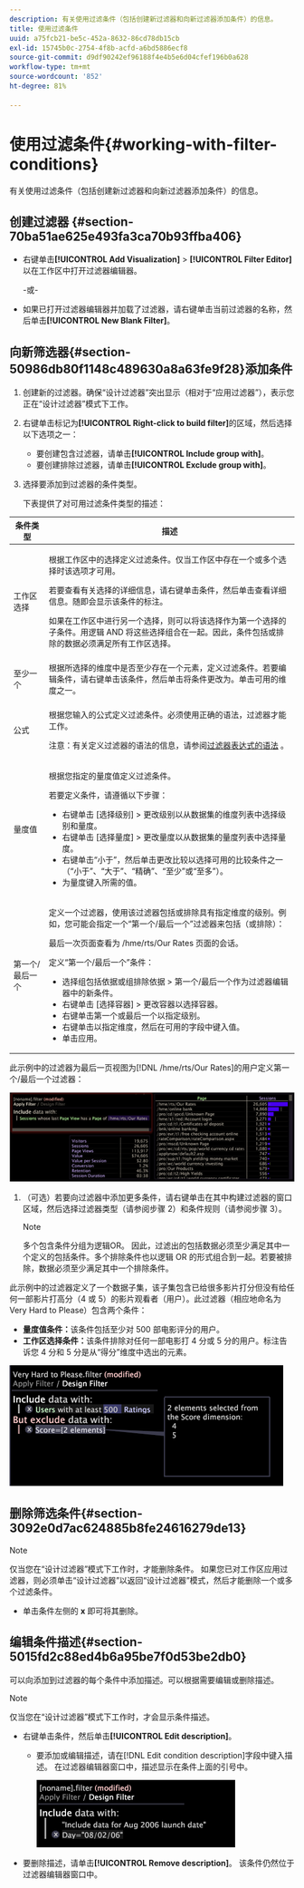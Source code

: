 ```yaml
---
description: 有关使用过滤条件（包括创建新过滤器和向新过滤器添加条件）的信息。
title: 使用过滤条件
uuid: a75fcb21-be5c-452a-8632-86cd78db15cb
exl-id: 15745b0c-2754-4f8b-acfd-a6bd5886ecf8
source-git-commit: d9df90242ef96188f4e4b5e6d04cfef196b0a628
workflow-type: tm+mt
source-wordcount: '852'
ht-degree: 81%

---
```


# 使用过滤条件{#working-with-filter-conditions}

有关使用过滤条件（包括创建新过滤器和向新过滤器添加条件）的信息。

## 创建过滤器 {#section-70ba51ae625e493fa3ca70b93ffba406}

* 右键单击&#x200B;**[!UICONTROL Add Visualization]** > **[!UICONTROL Filter Editor]**&#x200B;以在工作区中打开过滤器编辑器。

   -或-

* 如果已打开过滤器编辑器并加载了过滤器，请右键单击当前过滤器的名称，然后单击&#x200B;**[!UICONTROL New Blank Filter]**。

## 向新筛选器{#section-50986db80f1148c489630a8a63fe9f28}添加条件

1. 创建新的过滤器。确保“设计过滤器”突出显示（相对于“应用过滤器”），表示您正在“设计过滤器”模式下工作。
1. 右键单击标记为&#x200B;**[!UICONTROL Right-click to build filter]**&#x200B;的区域，然后选择以下选项之一：

   * 要创建包含过滤器，请单击&#x200B;**[!UICONTROL Include group with]**。
   * 要创建排除过滤器，请单击&#x200B;**[!UICONTROL Exclude group with]**。

1. 选择要添加到过滤器的条件类型。

   下表提供了对可用过滤条件类型的描述：

<table id="table_3B35B57FF32349F09E91E8256FF1672A"> 
 <thead> 
  <tr> 
   <th colname="col1" class="entry"> 条件类型 </th> 
   <th colname="col2" class="entry"> 描述 </th> 
  </tr>
 </thead>
 <tbody> 
  <tr> 
   <td colname="col1"> <p>工作区选择 </p> </td> 
   <td colname="col2"> <p>根据工作区中的选择定义过滤条件。仅当工作区中存在一个或多个选择时该选项才可用。 </p> <p>若要查看有关选择的详细信息，请右键单击条件，然后单击<span class="uicontrol">查看详细信息</span>。随即会显示该条件的标注。 </p> <p>如果在工作区中进行另一个选择，则可以将该选择作为第一个选择的子条件。用逻辑 AND 将这些选择组合在一起。因此，条件包括或排除的数据必须满足所有工作区选择。 </p> </td> 
  </tr> 
  <tr> 
   <td colname="col1"> <p>至少一个 </p> </td> 
   <td colname="col2">根据所选择的维度中是否至少存在一个元素，定义过滤条件。若要编辑条件，请右键单击该条件，然后单击<span class="uicontrol">将条件更改为</span>。单击可用的维度之一。 </td> 
  </tr> 
  <tr> 
   <td colname="col1"> <p>公式 </p> </td> 
   <td colname="col2"> <p>根据您输入的公式定义过滤条件。必须使用正确的语法，过滤器才能工作。 </p> <p> <p>注意：有关定义过滤器的语法的信息，请参阅<a href="../../../../home/c-get-started/c-qry-lang-syntx/c-syntx-fltr-exp.md#concept-72f2563f809747a2a3cff7ec72462a15">过滤器表达式的语法</a> 。 </p> </p> </td> 
  </tr> 
  <tr> 
   <td colname="col1"> <p>量度值 </p> </td> 
   <td colname="col2"> <p>根据您指定的量度值定义过滤条件。 </p> <p>若要定义条件，请遵循以下步骤： 
     <ul id="ul_B69D31258A36460E94535709239CD165"> 
      <li id="li_51317A681E654DD7A9D997DF9F2F22BA">右键单击 <span class="uicontrol">[选择级别]</span> &gt; <span class="uicontrol">更改级别</span>以从数据集的维度列表中选择级别和量度。 </li> 
      <li id="li_975E56C335824FDCB988344952DE2E9F">右键单击 <span class="uicontrol">[选择量度]</span> &gt; <span class="uicontrol">更改量度</span>以从数据集的量度列表中选择量度。 </li> 
      <li id="li_D00B3AF3D8DE472C9D0E9EABBBCAAF61">右键单击“小于”，然后单击<span class="uicontrol">更改比较</span>以选择可用的比较条件之一（“小于”、“大于”、“精确”、“至少”或“至多”）。 </li> 
      <li id="li_3334CE0A0950448590E5442AB243F46B">为量度键入所需的值。 </li> 
     </ul> </p> </td> 
  </tr> 
  <tr> 
   <td colname="col1"> <p>第一个/最后一个 </p> </td> 
   <td colname="col2"> <p>定义一个过滤器，使用该过滤器包括或排除具有指定维度的级别。例如，您可能会指定一个“第一个/最后一个”过滤器来包括（或排除）： </p> <p>最后一次页面查看为 <span class="filepath">/hme/rts/Our Rates</span> 页面的会话。 </p> <p>定义“第一个/最后一个”条件： 
     <ul id="ul_5AD916DA093844B8AC70127B1EB9BFC8"> 
      <li id="li_AB9FF22ADC8843A79856FED60B9478FA">选择<span class="uicontrol">组包括依据</span>或<span class="uicontrol">组排除依据</span> &gt; <span class="uicontrol">第一个/最后一个</span>作为过滤器编辑器中的新条件。 </li> 
      <li id="li_92F536FCC2A74DDE97F66C6C45ACC3DC">右键单击 <span class="uicontrol">[选择容器]</span> &gt; <span class="uicontrol">更改容器</span>以选择容器。 </li> 
      <li id="li_1E5DBE04ABC74D84B7C0EF6886CDB5DC">右键单击<span class="uicontrol">第一个</span>或<span class="uicontrol">最后一个</span>以指定级别。 </li> 
      <li id="li_8B73EBF5D06E4513B5F0376EB2805D1C">右键单击以指定维度，然后在可用的字段中键入值。 </li> 
      <li id="li_A9E02EF6C6004DDF9B00EB853B6E54EE">单击<span class="uicontrol">应用</span>。 </li> 
     </ul> </p> </td> 
  </tr> 
 </tbody> 
</table>

此示例中的过滤器为最后一页视图为[!DNL /hme/rts/Our Rates]的用户定义第一个/最后一个过滤器：

![](assets/client-fil2.png)

1. （可选）若要向过滤器中添加更多条件，请右键单击在其中构建过滤器的窗口区域，然后选择过滤器类型（请参阅步骤 2）和条件规则（请参阅步骤 3）。

   >[!NOTE]
   >
   >多个包含条件分组为逻辑OR。 因此，过滤出的包括数据必须至少满足其中一个定义的包括条件。多个排除条件也以逻辑 OR 的形式组合到一起。若要被排除，数据必须至少满足其中一个排除条件。

此示例中的过滤器定义了一个数据子集，该子集包含已给很多影片打分但没有给任何一部影片打高分（4 或 5）的影片观看者（用户）。此过滤器（相应地命名为 Very Hard to Please）包含两个条件：

* **量度值条件：**&#x200B;该条件包括至少对 500 部电影评分的用户。
* **工作区选择条件：**&#x200B;该条件排除对任何一部电影打 4 分或 5 分的用户。标注告诉您 4 分和 5 分是从“得分”维度中选出的元素。

![](assets/vis_FilterEditor_ExampleMovies.png)

## 删除筛选条件{#section-3092e0d7ac624885b8fe24616279de13}

>[!NOTE]
>
>仅当您在“设计过滤器”模式下工作时，才能删除条件。 如果您已对工作区应用过滤器，则必须单击“设计过滤器”以返回“设计过滤器”模式，然后才能删除一个或多个过滤条件。

* 单击条件左侧的 **x** 即可将其删除。

## 编辑条件描述{#section-5015fd2c88ed4b6a95be7f0d53be2db0}

可以向添加到过滤器的每个条件中添加描述。可以根据需要编辑或删除描述。

>[!NOTE]
>
>仅当您在“设计过滤器”模式下工作时，才会显示条件描述。

* 右键单击条件，然后单击&#x200B;**[!UICONTROL Edit description]**。

   * 要添加或编辑描述，请在[!DNL Edit condition description]字段中键入描述。 在过滤器编辑器窗口中，描述显示在条件上面的引号中。

      ![](assets/vis_FilterEditor_ConditionDescription.png)

* 要删除描述，请单击&#x200B;**[!UICONTROL Remove description]**。 该条件仍然位于过滤器编辑器窗口中。
